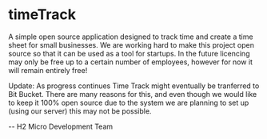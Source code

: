 timeTrack
=========

A simple open source application designed to track time and create a time sheet for small businesses. We are working hard to make this project open source so that it can be used as a tool for startups. In the future licencing may only be free up to a certain number of employees, however for now it will remain entirely free!

Update: As progress continues Time Track might eventually be tranferred to Bit Bucket. There are many reasons for this, and even though we would like to keep it 100% open source due to the system we are planning to set up (using our server) this may not be possible.


-- H2 Micro Development Team
